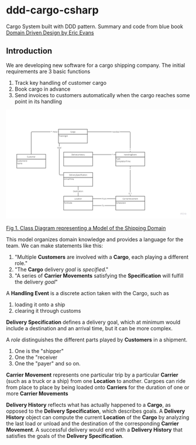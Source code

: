 # ddd-cargo-csharp
Cargo System built with DDD pattern. Summary and code from blue book [Domain Driven Design by Eric Evans](https://a.co/d/fRmp7M7)

## Introduction
We are developing new software for a cargo shipping company. The initial requirements are 3 basic functions
1. Track key handling of customer cargo
2. Book cargo in advance
3. Send invoices to customers automatically when the cargo reaches some point in its handling

![Class Diagram representing a Model of the Shipping Domain](docs/diagrams/DDD%20-%20Cargo%20-%201.%20Class%20Diagram%20representing%20a%20Model%20of%20the%20Shipping%20Domain.jpg?raw=true "Class Diagram representing a Model of the Shipping Domain")

[Fig 1. Class Diagram representing a Model of the Shipping Domain](https://miro.com/app/board/uXjVM5Gp1iE=/?moveToWidget=3458764558537298265&cot=14)

This model organizes domain knowledge and provides a language for the team. We can make statements like this:
1. "Multiple **Customers** are involved with a **Cargo**, each playing a different role."
2. "The **Cargo** delivery _goal_ is _specified_."
3. "A series of **Carrier Movements** satisfying the **Specification** will fulfill the delivery _goal_"

A **Handling Event** is a discrete action taken with the Cargo, such as 
1. loading it onto a ship
2. clearing it through customs

**Delivery Specification** defines a delivery goal, which at minimum would include a destination and an arrival time, but it can be more complex.

A _role_ distinguishes the different parts played by **Customers** in a shipment. 
1. One is the "shipper"
2. One the "receiver
3. One the "payer" and so on.

**Carrier Movement** represents one particular trip by a particular **Carrier** (such as a truck or a ship) from one **Location** to another. Cargoes can ride from place to place by being loaded onto **Carriers** for the duration of one or more **Carrier Movements**

**Delivery History** reflects what has actually happened to a **Cargo**, as opposed to the **Delivery Specification**, which describes goals. A **Delivery History** object can compute the current **Location** of the **Cargo** by analyzing the last load or unload and the destination of the corresponding **Carrier Movement**. A successful delivery would end with a **Delivery History** that satisfies the goals of the **Delivery Specification**.
